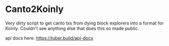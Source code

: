 # Canto2Koinly
Very dirty script to get canto txs from dying block explorers into a format for Koinly.
Couldn't see anything else that does this so made public.

api docs here: https://tuber.build/api-docs
